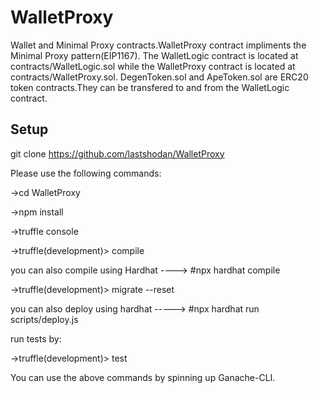 # WalletProxy
Wallet and Minimal Proxy contracts.WalletProxy contract impliments the Minimal Proxy pattern(EIP1167).
The WalletLogic contract is located at contracts/WalletLogic.sol while the WalletProxy contract is located at contracts/WalletProxy.sol.
DegenToken.sol and ApeToken.sol are ERC20 token contracts.They can be transfered to and from the WalletLogic contract.

Setup
----

git clone https://github.com/lastshodan/WalletProxy

Please use the following commands:

->cd WalletProxy

->npm install

->truffle console

->truffle(development)> compile 

you can also compile using Hardhat ----> #npx hardhat compile 

->truffle(development)> migrate --reset

you can also deploy using hardhat -----> #npx hardhat run scripts/deploy.js

run tests by:

->truffle(development)> test

You can use the above commands by spinning up Ganache-CLI.
